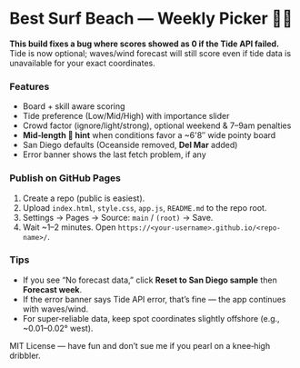 # Best Surf Beach — Weekly Picker 🏄‍♂️

**This build fixes a bug where scores showed as 0 if the Tide API failed.**  
Tide is now optional; waves/wind forecast will still score even if tide data is unavailable for your exact coordinates.

### Features
- Board + skill aware scoring
- Tide preference (Low/Mid/High) with importance slider
- Crowd factor (ignore/light/strong), optional weekend & 7–9am penalties
- **Mid‑length 🤙 hint** when conditions favor a ~6'8″ wide pointy board
- San Diego defaults (Oceanside removed, **Del Mar** added)
- Error banner shows the last fetch problem, if any

### Publish on GitHub Pages
1. Create a repo (public is easiest).
2. Upload `index.html`, `style.css`, `app.js`, `README.md` to the repo root.
3. Settings → Pages → Source: `main` / `(root)` → Save.
4. Wait ~1–2 minutes. Open `https://<your-username>.github.io/<repo-name>/`.

### Tips
- If you see “No forecast data,” click **Reset to San Diego sample** then **Forecast week**.
- If the error banner says Tide API error, that’s fine — the app continues with waves/wind.
- For super‑reliable data, keep spot coordinates slightly offshore (e.g., ~0.01–0.02° west).

MIT License — have fun and don’t sue me if you pearl on a knee‑high dribbler.
